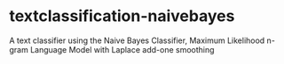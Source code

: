 textclassification-naivebayes
=============================

A text classifier using the Naive Bayes Classifier, Maximum Likelihood n-gram Language Model with Laplace add-one smoothing
